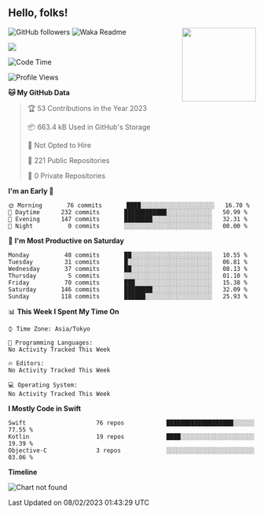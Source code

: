 ## Hello, folks! 

<p>
<img align="right" src="https://media.giphy.com/media/26ufdb3cYKwbRtYVW/giphy.gif" style="max-width:100%;" height="150px">
 
![GitHub followers](https://img.shields.io/github/followers/YamamotoDesu?label=Follow&style=social)
![Waka Readme](https://github.com/YamamotoDesu/YamamotoDesu/workflows/Waka%20Readme/badge.svg)

![](https://github-profile-summary-cards.vercel.app/api/cards/profile-details?username=YamamotoDesu&theme=vue)

<!--START_SECTION:waka-->
![Code Time](http://img.shields.io/badge/Code%20Time-207%20hrs%2025%20mins-blue)

![Profile Views](http://img.shields.io/badge/Profile%20Views-2-blue)

**🐱 My GitHub Data** 

> 🏆 53 Contributions in the Year 2023
 > 
> 📦 663.4 kB Used in GitHub's Storage 
 > 
> 🚫 Not Opted to Hire
 > 
> 📜 221 Public Repositories 
 > 
> 🔑 0 Private Repositories  
 > 
**I'm an Early 🐤** 

```text
🌞 Morning       76 commits       ████░░░░░░░░░░░░░░░░░░░░░   16.70 % 
🌆 Daytime      232 commits       ████████████░░░░░░░░░░░░░   50.99 % 
🌃 Evening      147 commits       ████████░░░░░░░░░░░░░░░░░   32.31 % 
🌙 Night          0 commits       ░░░░░░░░░░░░░░░░░░░░░░░░░   00.00 % 

```
📅 **I'm Most Productive on Saturday** 

```text
Monday          48 commits       ██░░░░░░░░░░░░░░░░░░░░░░░   10.55 % 
Tuesday         31 commits       █░░░░░░░░░░░░░░░░░░░░░░░░   06.81 % 
Wednesday       37 commits       ██░░░░░░░░░░░░░░░░░░░░░░░   08.13 % 
Thursday         5 commits       ░░░░░░░░░░░░░░░░░░░░░░░░░   01.10 % 
Friday          70 commits       ███░░░░░░░░░░░░░░░░░░░░░░   15.38 % 
Saturday       146 commits       ████████░░░░░░░░░░░░░░░░░   32.09 % 
Sunday         118 commits       ██████░░░░░░░░░░░░░░░░░░░   25.93 % 

```


📊 **This Week I Spent My Time On** 

```text
⌚︎ Time Zone: Asia/Tokyo

💬 Programming Languages: 
No Activity Tracked This Week

🔥 Editors: 
No Activity Tracked This Week

💻 Operating System: 
No Activity Tracked This Week

```

**I Mostly Code in Swift** 

```text
Swift                    76 repos            ███████████████████░░░░░░   77.55 % 
Kotlin                   19 repos            ████░░░░░░░░░░░░░░░░░░░░░   19.39 % 
Objective-C              3 repos             ░░░░░░░░░░░░░░░░░░░░░░░░░   03.06 % 

```


**Timeline**

![Chart not found](https://raw.githubusercontent.com/YamamotoDesu/YamamotoDesu/main/charts/bar_graph.png) 


 Last Updated on 08/02/2023 01:43:29 UTC
<!--END_SECTION:waka-->


